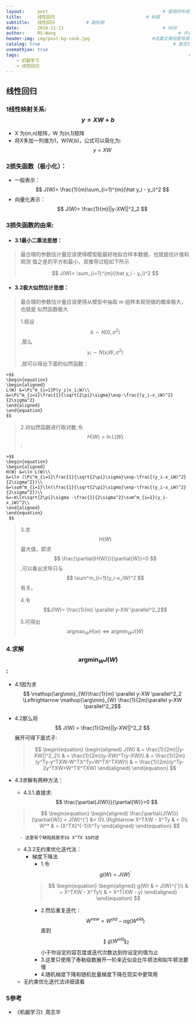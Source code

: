 ```yaml
---
layout:     post   				                            # 使用的布局（不需要改）
title:      线性回归				                   # 标题 
subtitle:   线性回归            # 副标题
date:       2018-11-13 				                        # 时间
author:     RS-Wang 						                      # 作者
header-img: img/post-bg-cook.jpg 	                    #这篇文章标题背景图片
catalog: true 						                            # 是否归档
usemathjax: true
tags:								                                  #标签
    - 机器学习
    - 线性回归
---
```


## 线性回归

### 1线性映射关系: $$ y = XW + b $$
- X 为(m,n)矩阵，W 为(n,1)矩阵
- 将X多加一列值为1，W(W,b)，公式可以简化为: $$ y = XW $$

### 2损失函数（极小化）：
- 一般表示：
    $$ J(W)= \frac{1}{m}\sum_{i=1}^{m}(\hat y_i - y_i)^2 $$
- 向量化表示：
    $$ J(W)= \frac{1}{m}||y-XW||^2_2 $$

### 3损失函数的由来:
- #### 3.1最小二乘法思想：
> 最合理的参数估计量应该使得模型能最好地拟合样本数据，也就是估计值和观测
值之差的平方和最小，其推导过程如下所示
>
>$$ J(W)= \sum_{i=1}^{m}(\hat y_i - y_i)^2 $$
- #### 3.2极大似然估计思想：
>最合理的参数估计量应该使得从模型中抽取 m 组样本观测值的概率极大，也就是
似然函数极大
>
>1.假设 $$ b\sim N(0,\sigma^2) $$,那么$$ y_i\sim N(x_iW,\sigma^2) $$,就可以得出下面的似然函数：

    >$$
    \begin{equation}
    \begin{aligned}
    L(W) &=\Pi^m_{i=1}P(y_i|x_i;W)\\
    &=\Pi^m_{i=1}\frac{1}{\sqrt{2\pi}\sigma}\exp-\frac{(y_i-x_iW)^2}{2\sigma^2}
    \end{aligned}
    \end{equation}
    $$
>
>2.对似然函数进行取对数,令 $$ H(W) = \ln L(W) $$:

    >$$
    \begin{equation}
    \begin{aligned}
    H(W) &=\ln L(W)\\
    &=\ln (\Pi^m_{i=1}\frac{1}{\sqrt{2\pi}\sigma}\exp-\frac{(y_i-x_iW)^2}{2\sigma^2})\\
    &=\sum^m_{i=1}\ln(\frac{1}{\sqrt{2\pi}\sigma}\exp-\frac{(y_i-x_iW)^2}{2\sigma^2})\\
    &=-m\ln\sqrt{2\pi}\sigma -\frac{1}{2\sigma^2}\sum^m_{i=1}(y_i-x_iW)^2\\
    \end{aligned}
    \end{equation}
     $$
>
>3.求 $$ H(W) $$ 最大值，即求 $$ \frac{\partial{H(W)}}{\partial{W}}=0 $$,可以看出求导只与 $$ \sum^m_{i=1}(y_i-x_iW)^2 $$ 有关。
>
>4.令 $$J(W)= \frac{1}{m} \parallel y-XW \parallel^2_2$$
>
>5.可得出 $$ \mathop{\arg\max}_{W} H(w) \Leftrightarrow \mathop{\arg\min}_{W}J(W) $$

### 4.求解 $$ \mathop{\arg\min}_{W} J(W) $$ : 
- 4.1因为求 $$ \mathop{\arg\min}_{W}\frac{1}{m} \parallel y-XW \parallel^2_2 \Leftrightarrow \mathop{\arg\min}_{W} \frac{1}{2m}\parallel y-XW \parallel^2_2$$
- 4.2那么将 $$ J(W) = \frac{1}{2m}||y-XW||^2_2 $$展开可得下面式子:
    >
    >$$
    \begin{equation}
    \begin{aligned}
    J(W) & = \frac{1}{2m}||y-XW||^2_2\\
    & = \frac{1}{2m}(y-XW)^T(y-XW)\\
    & = \frac{1}{2m}(y^Ty-y^TXW-W^TX^Ty+W^TX^TXW)\\
    & = \frac{1}{2m}(y^Ty-2y^TXW+W^TX^TXW)
    \end{aligned}
    \end{equation}
    $$
    >
	
- 4.3求解有两种方法：
    - 4.3.1.直接求:$$ \frac{\partial{J(W)}}{\partial{W}}=0 $$ 
    >$$
    \begin{equation}
    \begin{aligned}
    \frac{\partial{J(W)}}{\partial{W}} = J(W)^{'} &= 0\\
    \Rightarrow X^TXW - X^Ty & = 0\\
    W^* & = (X^TX)^{-1}X^Ty
    \end{aligned}
    \end{equation}
    $$ 
	>
        - 这里有个缺陷就是求$$ X^TX $$的逆
    - 4.3.2无约束优化迭代法：
        - 梯度下降法
            - 1.令$$ g(W)=J(W)^{'} $$
            >$$
            \begin{equation}
            \begin{aligned}
            g(W) & = J(W)^{'}\\
            & = X^TXW - X^Ty\\
            & = X^T(XW - y)
            \end{aligned}
            \end{equation}
            $$
            - 2.然后重复迭代：$$ W^{new} = W^{old} - \alpha g(W^{old}) $$ 直到$$\parallel g(W^{old}\parallel_2$$小于你设定的容忍度或迭代次数达到你设定的值为止
            - 3.这里只使用了泰勒级数展开一阶来近似会比牛顿法和拟牛顿法要慢
            - 4.随机梯度下降和随机批量梯度下降在现实中更常用
    - 无约束优化迭代法详细请看
### 5参考
- 《机器学习》周志华

